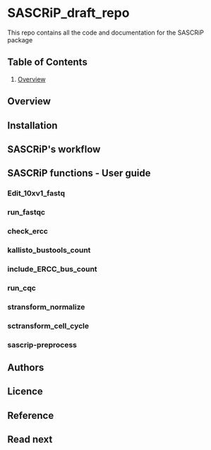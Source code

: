 # SASCRiP_draft_repo
This repo contains all the code and documentation for the SASCRiP package

## Table of Contents
1. [Overview](https://github.com/Darisia/SASCRiP_draft_repo/blob/main/README.md#overview)


## Overview


## Installation


## SASCRiP's workflow


## SASCRiP functions - User guide

### Edit_10xv1_fastq

### run_fastqc

### check_ercc

### kallisto_bustools_count

### include_ERCC_bus_count

### run_cqc

### stransform_normalize

### sctransform_cell_cycle

### sascrip-preprocess


## Authors


## Licence


## Reference


## Read next
